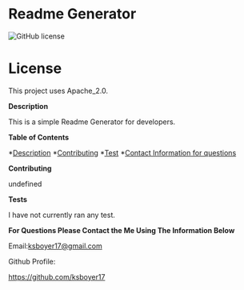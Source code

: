 # Readme Generator

  ![GitHub license](https://img.shields.io/badge/license-Apache_2.0-blue.svg)
  # License
  This project uses Apache_2.0.

 **Description**

 This is a simple Readme Generator for developers.

 **Table of Contents**

 
 *[Description](#description)
 *[Contributing](#contributions)
 *[Test](#test)
 *[Contact Information for questions](#questions)

 **Contributing**

 undefined

 **Tests**

 I have not currently ran any test.

 **For Questions Please Contact the Me Using The Information Below**

 Email:ksboyer17@gmail.com

 Github Profile:

 https://github.com/ksboyer17


